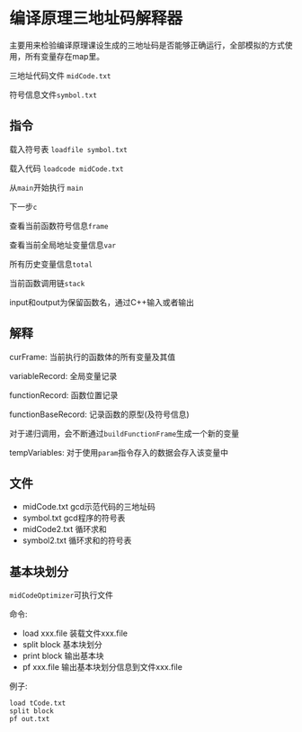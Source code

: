 # 编译原理三地址码解释器

主要用来检验编译原理课设生成的三地址码是否能够正确运行，全部模拟的方式使用，所有变量存在map里。



三地址代码文件 `midCode.txt`

符号信息文件`symbol.txt`

## 指令

载入符号表 `loadfile symbol.txt`

载入代码 `loadcode midCode.txt`

从`main`开始执行 `main`

下一步`c`

查看当前函数符号信息`frame`

查看当前全局地址变量信息`var`

所有历史变量信息`total`

当前函数调用链`stack`

input和output为保留函数名，通过C++输入或者输出

## 解释

curFrame: 当前执行的函数体的所有变量及其值

variableRecord: 全局变量记录

functionRecord: 函数位置记录

functionBaseRecord: 记录函数的原型(及符号信息)

对于递归调用，会不断通过`buildFunctionFrame`生成一个新的变量

tempVariables: 对于使用`param`指令存入的数据会存入该变量中

## 文件

- midCode.txt gcd示范代码的三地址码
- symbol.txt gcd程序的符号表
- midCode2.txt 循环求和
- symbol2.txt 循环求和的符号表

## 基本块划分

`midCodeOptimizer`可执行文件

命令:

- load xxx.file 装载文件xxx.file
- split block 基本块划分
- print block 输出基本块
- pf xxx.file 输出基本块划分信息到文件xxx.file

例子:

```
load tCode.txt
split block
pf out.txt
```

